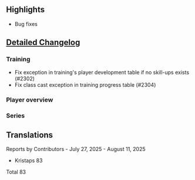 ## Highlights

* Bug fixes

## [Detailed Changelog](https://github.com/ho-dev/HattrickOrganizer/milestone/30)

### Training
* Fix exception in training's player development table if no skill-ups exists (#2302)
* Fix class cast exception in training progress table (#2304)

### Player overview

### Series

## Translations

Reports by Contributors - July 27, 2025 - August 11, 2025

* Kristaps 83

Total 83